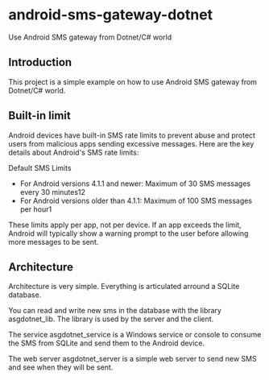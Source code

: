 # android-sms-gateway-dotnet
Use Android SMS gateway from Dotnet/C# world

## Introduction
This project is a simple example on how to use Android SMS gateway from Dotnet/C# world.

## Built-in limit

Android devices have built-in SMS rate limits to prevent abuse and protect users from malicious apps sending excessive messages. Here are the key details about Android's SMS rate limits:

Default SMS Limits
- For Android versions 4.1.1 and newer: Maximum of 30 SMS messages every 30 minutes12
- For Android versions older than 4.1.1: Maximum of 100 SMS messages per hour1

These limits apply per app, not per device. If an app exceeds the limit, Android will typically show a warning prompt to the user before allowing more messages to be sent.

## Architecture

Architecture is very simple. Everything is articulated arround a SQLite database.

You can read and write new sms in the database with the library asgdotnet_lib. The library is used by the server and the client.

The service asgdotnet_service is a Windows service or console to consume the SMS from SQLite and send them to the Android device.

The web server asgdotnet_server is a simple web server to send new SMS and see when they will be sent.
